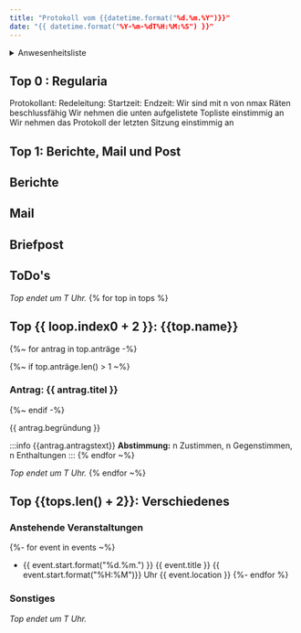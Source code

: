 ```yaml
---
title: "Protokoll vom {{datetime.format("%d.%m.%Y")}}"
date: "{{ datetime.format("%Y-%m-%dT%H:%M:%S") }}"
---
```


<details>
<summary>Anwesenheitsliste</summary>

#### Anwesende Räte
{%~ for rat in raete -%}
{%- if !rat.abgemeldet -%}
- {{ rat.name }}
{% endif -%}
{%- endfor ~%}

#### Abwesende Räte

#### Entschuldigte Räte
{%~ for rat in raete -%}
{%- if rat.abgemeldet -%}
- {{ rat.name }}
{% endif -%}
{%- endfor ~%}

#### Gäste

</details>

## Top 0 : Regularia

Protokollant: 
Redeleitung: 
Startzeit: 
Endzeit: 
Wir sind mit n von nmax Räten beschlussfähig
Wir nehmen die unten aufgelistete Topliste einstimmig an
Wir nehmen das Protokoll der letzten Sitzung einstimmig an

## Top 1: Berichte, Mail und Post

## Berichte

## Mail

## Briefpost

## ToDo's

_Top endet um T Uhr._
{% for top in tops %}
## Top {{ loop.index0 + 2 }}: {{top.name}}

{%~ for antrag in top.anträge -%}

{%~ if top.anträge.len() > 1 ~%}
### Antrag: {{ antrag.titel }}
{%~ endif -%}
  
{{ antrag.begründung }}

:::info
{{antrag.antragstext}}
**Abstimmung:** n Zustimmen, n Gegenstimmen, n Enthaltungen
:::
{% endfor ~%}

_Top endet um T Uhr._
{% endfor ~%}

## Top {{tops.len() + 2}}: Verschiedenes

### Anstehende Veranstaltungen
{%- for event in events ~%}
- {{ event.start.format("%d.%m.") }} {{ event.title }} {{ event.start.format("%H:%M")}} Uhr {{ event.location }}
{%- endfor %}

### Sonstiges

_Top endet um T Uhr._

